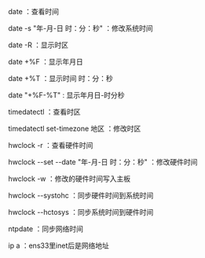 date ：查看时间

date -s "年-月-日 时：分：秒" ：修改系统时间

date -R ：显示时区

date +%F ：显示年月日

date +%T ：显示时间 时：分：秒

date "+%F-%T" : 显示年月日-时分秒

timedatectl ：查看时区

timedatectl  set-timezone  地区 ：修改时区

hwclock -r ：查看硬件时间

hwclock --set --date "年-月-日 时：分：秒" ：修改硬件时间

hwclock -w ：修改的硬件时间写入主板

hwclock --systohc ：同步硬件时间到系统时间

hwclock --hctosys ：同步系统时间到硬件时间

ntpdate ：同步网络时间

ip a ：ens33里inet后是网络地址
